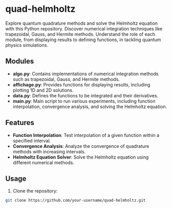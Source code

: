 # quad-helmholtz

Explore quantum quadrature methods and solve the Helmholtz equation with this Python repository. Discover numerical integration techniques like trapezoidal, Gauss, and Hermite methods. Understand the role of each module, from displaying results to defining functions, in tackling quantum physics simulations.

## Modules

- **algo.py**: Contains implementations of numerical integration methods such as trapezoidal, Gauss, and Hermite methods.
- **affichage.py**: Provides functions for displaying results, including plotting 1D and 2D solutions.
- **data.py**: Defines the functions to be integrated and their derivatives.
- **main.py**: Main script to run various experiments, including function interpolation, convergence analysis, and solving the Helmholtz equation.

## Features

- **Function Interpolation**: Test interpolation of a given function within a specified interval.
- **Convergence Analysis**: Analyze the convergence of quadrature methods with increasing intervals.
- **Helmholtz Equation Solver**: Solve the Helmholtz equation using different numerical methods.

## Usage

1. Clone the repository:

```bash
git clone https://github.com/your-username/quad-helmholtz.git

